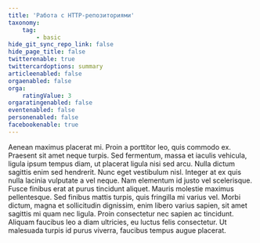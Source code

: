 ```yaml
---
title: 'Работа с HTTP-репозиториями'
taxonomy:
    tag:
        - basic
hide_git_sync_repo_link: false
hide_page_title: false
twitterenable: true
twittercardoptions: summary
articleenabled: false
orgaenabled: false
orga:
    ratingValue: 3
orgaratingenabled: false
eventenabled: false
personenabled: false
facebookenable: true
---
```


Aenean maximus placerat mi. Proin a porttitor leo, quis commodo ex. Praesent sit amet neque turpis. Sed fermentum, massa et iaculis vehicula, ligula ipsum tempus diam, ut placerat ligula nisi sed arcu. Nulla dictum sagittis enim sed hendrerit. Nunc eget vestibulum nisl. Integer at ex quis nulla lacinia vulputate a vel neque. Nam elementum id justo vel scelerisque. Fusce finibus erat at purus tincidunt aliquet. Mauris molestie maximus pellentesque. Sed finibus mattis turpis, quis fringilla mi varius vel. Morbi dictum, magna et sollicitudin dignissim, enim libero varius sapien, sit amet sagittis mi quam nec ligula. Proin consectetur nec sapien ac tincidunt. Aliquam faucibus leo a diam ultricies, eu luctus felis consectetur. Ut malesuada turpis id purus viverra, faucibus tempus augue placerat.
